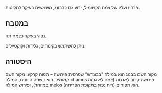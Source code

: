 פרחיו ועליו של צמח הקמומיל, ידוע גם כבבונג, משמשים בעיקר לחליטות. 

## במטבח

נפוץ בעיקר כצמח תה.

ניתן להשתמש בקינוחים, גלידות וקוקטיילים.

## היסטורה

מקור השם בבנוג הוא במילה "בבונדש" שפרסית פירושה – תפוח קרקע. מקור השם קמומיל, הוא בשפה היוונית, המילה chamos  פירושה קרוב לאדמה (צמח לא גבוה במיוחד), ופירוש המילה melos  הוא תפוחים (ריח נפוץ בתקופת הפריחה).